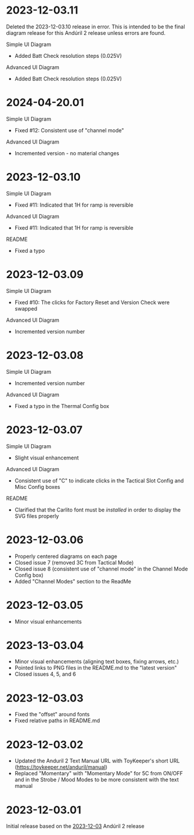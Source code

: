 # 2023-12-03.11
Deleted the 2023-12-03.10 release in error.  This is intended to be the final diagram release for this Andúril 2 release unless errors are found.

Simple UI Diagram
- Added Batt Check resolution steps (0.025V)

Advanced UI Diagram
- Added Batt Check resolution steps (0.025V)

# 2024-04-20.01
Simple UI Diagram
- Fixed #12: Consistent use of "channel mode"

Advanced UI Diagram
- Incremented version - no material changes

# 2023-12-03.10
Simple UI Diagram
- Fixed #11: Indicated that 1H for ramp is reversible

Advanced UI Diagram
- Fixed #11: Indicated that 1H for ramp is reversible

README
- Fixed a typo

# 2023-12-03.09
Simple UI Diagram
- Fixed #10: The clicks for Factory Reset and Version Check were swapped

Advanced UI Diagram
- Incremented version number

# 2023-12-03.08
Simple UI Diagram
- Incremented version number

Advanced UI Diagram
- Fixed a typo in the Thermal Config box

# 2023-12-03.07
Simple UI Diagram
- Slight visual enhancement

Advanced UI Diagram
- Consistent use of "C" to indicate clicks in the Tactical Slot Config and Misc Config boxes

README
- Clarified that the Carlito font must be *installed* in order to display the SVG files properly

# 2023-12-03.06
- Properly centered diagrams on each page
- Closed issue 7 (removed 3C from Tactical Mode)
- Closed issue 8 (consistent use of "channel mode" in the Channel Mode Config box)
- Added "Channel Modes" section to the ReadMe

# 2023-12-03.05
- Minor visual enhancements

# 2023-13-03.04
- Minor visual enhancements (aligning text boxes, fixing arrows, etc.)
- Pointed links to PNG files in the README.md to the "latest version"
- Closed issues 4, 5, and 6

# 2023-12-03.03
- Fixed the "offset" around fonts
- Fixed relative paths in README.md

# 2023-12-03.02
- Updated the Anduril 2 Text Manual URL with ToyKeeper's short URL (https://toykeeper.net/anduril/manual)
- Replaced "Momentary" with "Momentary Mode" for 5C from ON/OFF and in the Strobe / Mood Modes to be more consistent with the text manual

# 2023-12-03.01
Initial release based on the [2023-12-03](https://github.com/ToyKeeper/anduril/releases/tag/r2023-12-03) Andúril 2 release
